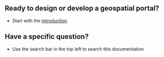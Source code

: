## Ready to design or develop a geospatial portal?

* Start with the [introduction](main-content/introduction).

## Have a specific question?

* Use the search bar in the top left to search this documentation

